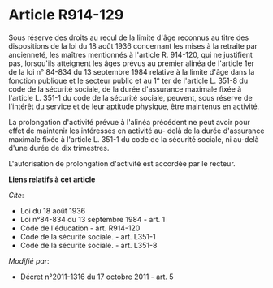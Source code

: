 # Article R914-129

Sous réserve des droits au recul de la limite d'âge reconnus au titre des dispositions de la loi du 18 août 1936 concernant
les mises à la retraite par ancienneté, les maîtres mentionnés à l'article R. 914-120, qui ne justifient pas, lorsqu'ils
atteignent les âges prévus au premier alinéa de l'article 1er de la loi n° 84-834 du 13 septembre 1984 relative à la limite
d'âge dans la fonction publique et le secteur public et au 1° ter de l'article L. 351-8 du code de la sécurité sociale, de la
durée d'assurance maximale fixée à l'article L. 351-1 du code de la sécurité sociale, peuvent, sous réserve de l'intérêt du
service et de leur aptitude physique, être maintenus en activité. 

La prolongation d'activité prévue à l'alinéa précédent ne peut avoir pour effet de maintenir les intéressés en activité au-
delà de la durée d'assurance maximale fixée à l'article L. 351-1 du code de la sécurité sociale, ni au-delà d'une durée de
dix trimestres. 

L'autorisation de prolongation d'activité est accordée par le recteur.

**Liens relatifs à cet article**

_Cite_:

  - Loi du 18 août 1936
  - Loi n°84-834 du 13 septembre 1984 - art. 1
  - Code de l'éducation - art. R914-120
  - Code de la sécurité sociale. - art. L351-1
  - Code de la sécurité sociale. - art. L351-8

_Modifié par_:

  - Décret n°2011-1316 du 17 octobre 2011 - art. 5
